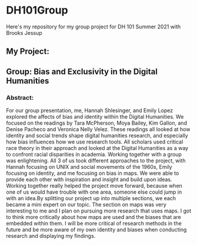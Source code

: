 # DH101Group
Here's my repository for my group project for DH 101 Summer 2021 with Brooks Jessup

## My Project:
## Group: Bias and Exclusivity in the Digital Humanities
### Abstract:
For our group presentation, me, Hannah Shlesinger, and Emily Lopez explored the affects of bias and identity within the Digital Humanities. We focused on the readings by Tara McPherson, Moya Bailey, Kim Gallon, and Denise Pacheco and Veronica Nelly Velez. These readings all looked at how identity and social trends shape digital humanities research, and especially how bias influences how we use research tools. All scholars used critical race theory in their approach and looked at the Digital Humanities as a way to confront racial disparities in academia. Working together with a group was enlightening. All 3 of us took different approaches to the project, with Hannah focusing on UNIX and social movements of the 1960s, Emily focusing on identity, and me focusing on bias in maps. We were able to provide each other with inspiration and insight and build upon ideas. Working together really helped the project move forward, because when one of us would have trouble with one area, someone else could jump in with an idea.By splitting our project up into multiple sections, we each became a mini expert on our topic. The section on maps was very interesting to me and I plan on pursuing more research that uses maps. I got to think more critically about how maps are used and the biases that are embedded within them. I will be more critical of research methods in the future and be more aware of my own identity and biases when conducting research and displaying my findings.

